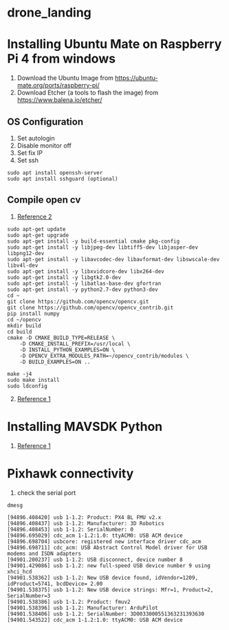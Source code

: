 # drone_landing

# Installing Ubuntu Mate on Raspberry Pi 4 from windows

1. Download the Ubuntu Image from https://ubuntu-mate.org/ports/raspberry-pi/
2. Download Etcher (a tools to flash the image) from https://www.balena.io/etcher/

## OS Configuration

1. Set autologin
2. Disable monitor off
3. Set fix IP
4. Set ssh
````
sudo apt install openssh-server
sudo apt install sshguard (optional)
````

## Compile open cv

1. [Reference 2](https://www.philipzucker.com/installing-opencv-3-aruco-raspberry-pi-3/)
````
sudo apt-get update
sudo apt-get upgrade
sudo apt-get install -y build-essential cmake pkg-config
sudo apt-get install -y libjpeg-dev libtiff5-dev libjasper-dev libpng12-dev
sudo apt-get install -y libavcodec-dev libavformat-dev libswscale-dev libv4l-dev
sudo apt-get install -y libxvidcore-dev libx264-dev
sudo apt-get install -y libgtk2.0-dev
sudo apt-get install -y libatlas-base-dev gfortran
sudo apt-get install -y python2.7-dev python3-dev
cd ~
git clone https://github.com/opencv/opencv.git
git clone https://github.com/opencv/opencv_contrib.git
pip install numpy
cd ~/opencv
mkdir build
cd build
cmake -D CMAKE_BUILD_TYPE=RELEASE \
    -D CMAKE_INSTALL_PREFIX=/usr/local \
    -D INSTALL_PYTHON_EXAMPLES=ON \
    -D OPENCV_EXTRA_MODULES_PATH=~/opencv_contrib/modules \
    -D BUILD_EXAMPLES=ON ..

make -j4
sudo make install
sudo ldconfig
````
2. [Reference 1](https://docs.opencv.org/master/d7/d9f/tutorial_linux_install.html)

# Installing MAVSDK Python
1. [Reference 1](https://github.com/mavlink/MAVSDK-Python)

# Pixhawk connectivity
1. check the serial port
````
dmesg

[94896.408420] usb 1-1.2: Product: PX4 BL FMU v2.x
[94896.408437] usb 1-1.2: Manufacturer: 3D Robotics
[94896.408453] usb 1-1.2: SerialNumber: 0
[94896.695029] cdc_acm 1-1.2:1.0: ttyACM0: USB ACM device
[94896.698704] usbcore: registered new interface driver cdc_acm
[94896.698711] cdc_acm: USB Abstract Control Model driver for USB modems and ISDN adapters
[94901.200237] usb 1-1.2: USB disconnect, device number 8
[94901.429086] usb 1-1.2: new full-speed USB device number 9 using xhci_hcd
[94901.538362] usb 1-1.2: New USB device found, idVendor=1209, idProduct=5741, bcdDevice= 2.00
[94901.538375] usb 1-1.2: New USB device strings: Mfr=1, Product=2, SerialNumber=3
[94901.538386] usb 1-1.2: Product: fmuv2
[94901.538396] usb 1-1.2: Manufacturer: ArduPilot
[94901.538406] usb 1-1.2: SerialNumber: 3D0033000551363231393630
[94901.543522] cdc_acm 1-1.2:1.0: ttyACM0: USB ACM device

````
